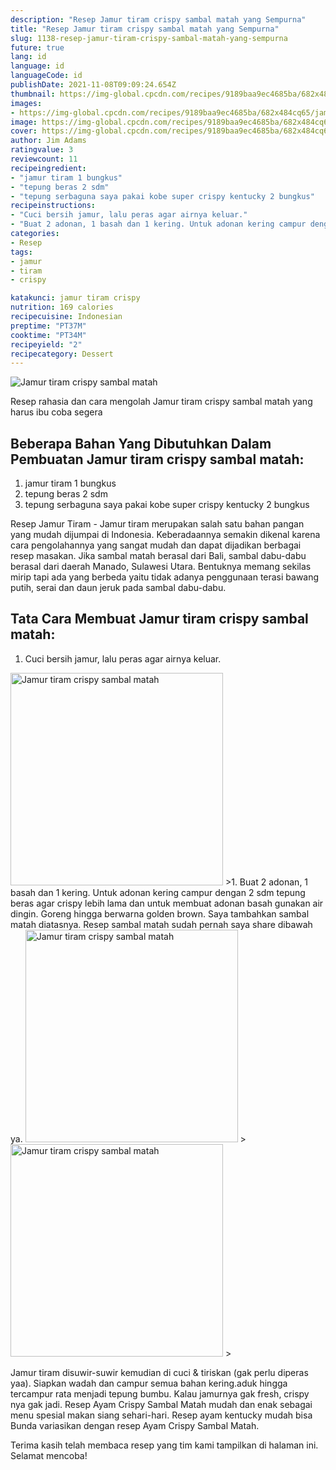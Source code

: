 ```yaml
---
description: "Resep Jamur tiram crispy sambal matah yang Sempurna"
title: "Resep Jamur tiram crispy sambal matah yang Sempurna"
slug: 1138-resep-jamur-tiram-crispy-sambal-matah-yang-sempurna
future: true
lang: id
language: id
languageCode: id
publishDate: 2021-11-08T09:09:24.654Z 
thumbnail: https://img-global.cpcdn.com/recipes/9189baa9ec4685ba/682x484cq65/jamur-tiram-crispy-sambal-matah-foto-resep-utama.png
images:
- https://img-global.cpcdn.com/recipes/9189baa9ec4685ba/682x484cq65/jamur-tiram-crispy-sambal-matah-foto-resep-utama.png
image: https://img-global.cpcdn.com/recipes/9189baa9ec4685ba/682x484cq65/jamur-tiram-crispy-sambal-matah-foto-resep-utama.png
cover: https://img-global.cpcdn.com/recipes/9189baa9ec4685ba/682x484cq65/jamur-tiram-crispy-sambal-matah-foto-resep-utama.png
author: Jim Adams
ratingvalue: 3
reviewcount: 11
recipeingredient:
- "jamur tiram 1 bungkus"
- "tepung beras 2 sdm"
- "tepung serbaguna saya pakai kobe super crispy kentucky 2 bungkus"
recipeinstructions:
- "Cuci bersih jamur, lalu peras agar airnya keluar."
- "Buat 2 adonan, 1 basah dan 1 kering. Untuk adonan kering campur dengan 2 sdm tepung beras agar crispy lebih lama dan untuk membuat adonan basah gunakan air dingin. Goreng hingga berwarna golden brown. Saya tambahkan sambal matah diatasnya. Resep sambal matah sudah pernah saya share dibawah ya."
categories:
- Resep
tags:
- jamur
- tiram
- crispy

katakunci: jamur tiram crispy 
nutrition: 169 calories
recipecuisine: Indonesian
preptime: "PT37M"
cooktime: "PT34M"
recipeyield: "2"
recipecategory: Dessert
---
```



![Jamur tiram crispy sambal matah](https://img-global.cpcdn.com/recipes/9189baa9ec4685ba/682x484cq65/jamur-tiram-crispy-sambal-matah-foto-resep-utama.png)

Resep rahasia dan cara mengolah  Jamur tiram crispy sambal matah yang harus ibu coba segera

<!--inarticleads1-->

## Beberapa Bahan Yang Dibutuhkan Dalam Pembuatan Jamur tiram crispy sambal matah:

1. jamur tiram 1 bungkus
1. tepung beras 2 sdm
1. tepung serbaguna saya pakai kobe super crispy kentucky 2 bungkus

Resep Jamur Tiram - Jamur tiram merupakan salah satu bahan pangan yang mudah dijumpai di Indonesia. Keberadaannya semakin dikenal karena cara pengolahannya yang sangat mudah dan dapat dijadikan berbagai resep masakan. Jika sambal matah berasal dari Bali, sambal dabu-dabu berasal dari daerah Manado, Sulawesi Utara. Bentuknya memang sekilas mirip tapi ada yang berbeda yaitu tidak adanya penggunaan terasi bawang putih, serai dan daun jeruk pada sambal dabu-dabu. 

<!--inarticleads2-->

## Tata Cara Membuat Jamur tiram crispy sambal matah:

1. Cuci bersih jamur, lalu peras agar airnya keluar.
<img class="lazyload" data-src="https://img-global.cpcdn.com/steps/4c30639b7be1e640/160x128cq70/jamur-tiram-crispy-sambal-matah-langkah-memasak-1-foto.png" alt="Jamur tiram crispy sambal matah" width="340" height="340">
>1. Buat 2 adonan, 1 basah dan 1 kering. Untuk adonan kering campur dengan 2 sdm tepung beras agar crispy lebih lama dan untuk membuat adonan basah gunakan air dingin. Goreng hingga berwarna golden brown. Saya tambahkan sambal matah diatasnya. Resep sambal matah sudah pernah saya share dibawah ya.
<img class="lazyload" data-src="https://img-global.cpcdn.com/steps/903d2c82ea4abb73/160x128cq70/jamur-tiram-crispy-sambal-matah-langkah-memasak-2-foto.png" alt="Jamur tiram crispy sambal matah" width="340" height="340">
><img class="lazyload" data-src="https://img-global.cpcdn.com/steps/f4d97a1f59eaca0e/160x128cq70/jamur-tiram-crispy-sambal-matah-langkah-memasak-2-foto.png" alt="Jamur tiram crispy sambal matah" width="340" height="340">
>

Jamur tiram disuwir-suwir kemudian di cuci &amp; tiriskan (gak perlu diperas yaa). Siapkan wadah dan campur semua bahan kering.aduk hingga tercampur rata menjadi tepung bumbu. Kalau jamurnya gak fresh, crispy nya gak jadi. Resep Ayam Crispy Sambal Matah mudah dan enak sebagai menu spesial makan siang sehari-hari. Resep ayam kentucky mudah bisa Bunda variasikan dengan resep Ayam Crispy Sambal Matah. 

Terima kasih telah membaca resep yang tim kami tampilkan di halaman ini. Selamat mencoba!
